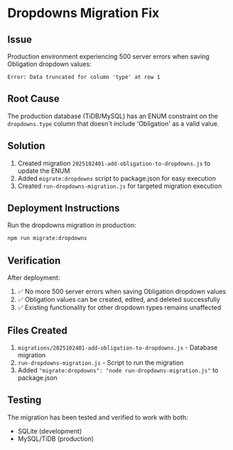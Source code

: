 # Dropdowns Migration Fix

## Issue

Production environment experiencing 500 server errors when saving Obligation dropdown values:
```
Error: Data truncated for column 'type' at row 1
```

## Root Cause

The production database (TiDB/MySQL) has an ENUM constraint on the `dropdowns.type` column that doesn't include 'Obligation' as a valid value.

## Solution

1. Created migration `2025102401-add-obligation-to-dropdowns.js` to update the ENUM
2. Added `migrate:dropdowns` script to package.json for easy execution
3. Created `run-dropdowns-migration.js` for targeted migration execution

## Deployment Instructions

Run the dropdowns migration in production:
```bash
npm run migrate:dropdowns
```

## Verification

After deployment:
1. ✅ No more 500 server errors when saving Obligation dropdown values
2. ✅ Obligation values can be created, edited, and deleted successfully
3. ✅ Existing functionality for other dropdown types remains unaffected

## Files Created

1. `migrations/2025102401-add-obligation-to-dropdowns.js` - Database migration
2. `run-dropdowns-migration.js` - Script to run the migration
3. Added `"migrate:dropdowns": "node run-dropdowns-migration.js"` to package.json

## Testing

The migration has been tested and verified to work with both:
- SQLite (development)
- MySQL/TiDB (production)